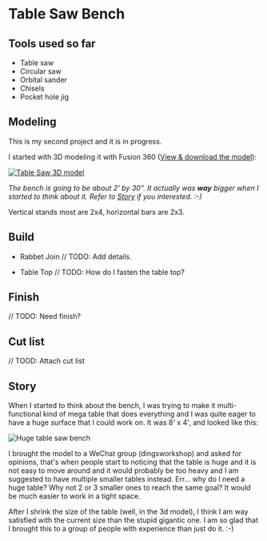 # Table Saw Bench

## Tools used so far

* Table saw
* Circular saw
* Orbital sander
* Chisels
* Pocket hole jig

## Modeling

This is my second project and it is in progress.

I started with 3D modeling it with Fusion 360 ([View & download the model](https://a360.co/2VrNPQE)):

[![Table Saw 3D model](images/TableSawBench-3DModel.png)](https://a360.co/2VrNPQE)

_The bench is going to be about 2' by 30". It actually was **way** bigger when I started to think about it. Refer to [Story](#Story) if you interested. :-)_

Vertical stands most are 2x4, horizontal bars are 2x3.

## Build

* Rabbet Join
// TODO: Add details.

* Table Top
// TODO: How do I fasten the table top?

## Finish

// TODO: Need finish?

## Cut list

// TOOD: Attach cut list

## Story

When I started to think about the bench, I was trying to make it multi-functional kind of mega table that does everything and I was quite eager to have a huge surface that I could work on. It was 8' x 4', and looked like this:

![Huge table saw bench](images/TableSawBench-3DModel-Huge.png)

I brought the model to a WeChat group (dingsworkshop) and asked for opinions, that's when people start to noticing that the table is huge and it is not easy to move around and it would probably be too heavy and I am suggested to have multiple smaller tables instead. Err... why do I need a huge table? Why not 2 or 3 smaller ones to reach the same goal? It would be much easier to work in a tight space.

After I shrink the size of the table (well, in the 3d model), I think I am way satisfied with the current size than the stupid gigantic one. I am so glad that I brought this to a group of people with experience than just do it. :-)
